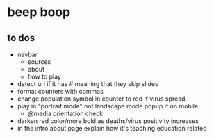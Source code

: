# beep boop
## to dos
- navbar
	- sources
	- about
	- how to play
- detect url if it has # meaning that they skip slides
- format counters with commas
- change population symbol in counter to red if virus spread
- play in "portrait mode" not landscape mode popup if on mobile
	- @media orientation check
- darken red color/more bold as deaths/virus positivity increases
- in the intro about page explain how it's teaching education related